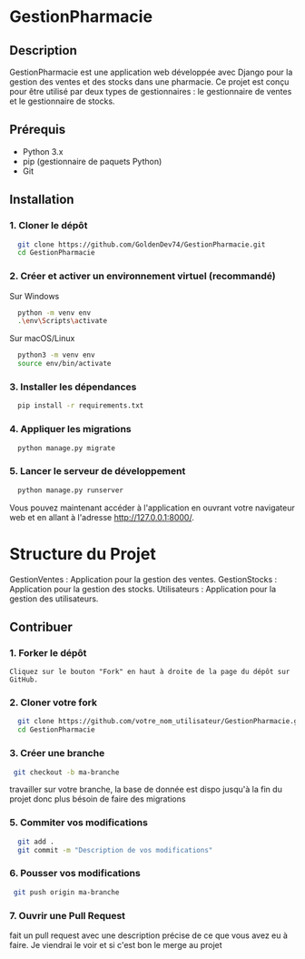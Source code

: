 # GestionPharmacie

## Description

GestionPharmacie est une application web développée avec Django pour la gestion des ventes et des stocks dans une pharmacie. 
Ce projet est conçu pour être utilisé par deux types de gestionnaires : le gestionnaire de ventes et le gestionnaire de stocks.

## Prérequis

- Python 3.x
- pip (gestionnaire de paquets Python)
- Git

## Installation

### 1. Cloner le dépôt

  ```bash
    git clone https://github.com/GoldenDev74/GestionPharmacie.git
    cd GestionPharmacie
  ```

### 2. Créer et activer un environnement virtuel (recommandé)
  Sur Windows
  
  ```bash
    python -m venv env
    .\env\Scripts\activate
  ```
  Sur macOS/Linux

  ```bash
    python3 -m venv env
    source env/bin/activate
  ```

### 3. Installer les dépendances

  ```bash
    pip install -r requirements.txt
  ```

### 4. Appliquer les migrations

  ```bash
    python manage.py migrate
  ```

### 5. Lancer le serveur de développement

  ```bash
    python manage.py runserver
  ```
Vous pouvez maintenant accéder à l'application en ouvrant votre navigateur web et en allant à l'adresse http://127.0.0.1:8000/.

# Structure du Projet
GestionVentes : Application pour la gestion des ventes.
GestionStocks : Application pour la gestion des stocks.
Utilisateurs : Application pour la gestion des utilisateurs.

## Contribuer
 ### 1. Forker le dépôt
    Cliquez sur le bouton "Fork" en haut à droite de la page du dépôt sur GitHub.
 ### 2. Cloner votre fork
  ```bash
    git clone https://github.com/votre_nom_utilisateur/GestionPharmacie.git
    cd GestionPharmacie
  ```

 ### 3. Créer une branche

  ```bash
   git checkout -b ma-branche
  ```
travailler sur votre branche, la base de donnée est dispo jusqu'à la fin du projet donc plus bésoin de faire des migrations
 ### 5. Commiter vos modifications
 ```bash
   git add .
   git commit -m "Description de vos modifications"
 ```

### 6.  Pousser vos modifications

 ```bash
  git push origin ma-branche

 ```

### 7. Ouvrir une Pull Request
fait un pull request avec une description précise de ce que vous avez eu à faire. Je viendrai
le voir et si c'est bon le merge au projet

    
